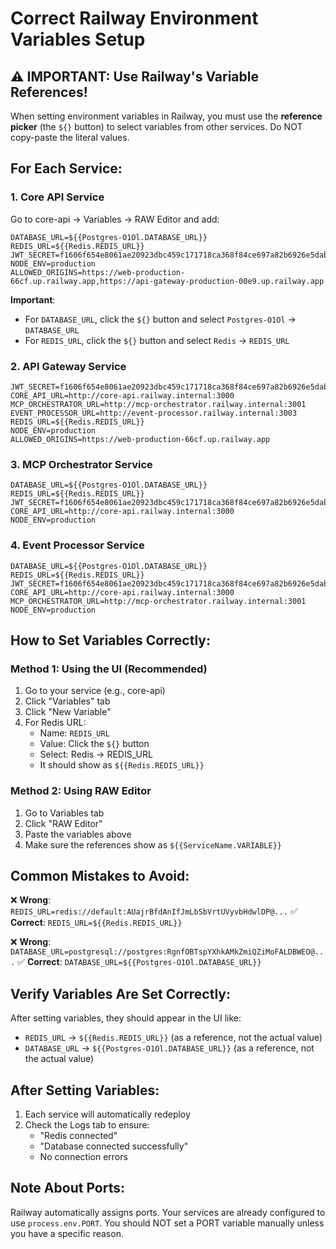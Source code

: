 # Correct Railway Environment Variables Setup

## ⚠️ IMPORTANT: Use Railway's Variable References!

When setting environment variables in Railway, you must use the **reference picker** (the `${}` button) to select variables from other services. Do NOT copy-paste the literal values.

## For Each Service:

### 1. Core API Service

Go to core-api → Variables → RAW Editor and add:

```
DATABASE_URL=${{Postgres-O1Ol.DATABASE_URL}}
REDIS_URL=${{Redis.REDIS_URL}}
JWT_SECRET=f1606f654e8061ae20923dbc459c171718ca368f84ce697a82b6926e5dabd07f
NODE_ENV=production
ALLOWED_ORIGINS=https://web-production-66cf.up.railway.app,https://api-gateway-production-00e9.up.railway.app
```

**Important**: 
- For `DATABASE_URL`, click the `${}` button and select `Postgres-O1Ol` → `DATABASE_URL`
- For `REDIS_URL`, click the `${}` button and select `Redis` → `REDIS_URL`

### 2. API Gateway Service

```
JWT_SECRET=f1606f654e8061ae20923dbc459c171718ca368f84ce697a82b6926e5dabd07f
CORE_API_URL=http://core-api.railway.internal:3000
MCP_ORCHESTRATOR_URL=http://mcp-orchestrator.railway.internal:3001
EVENT_PROCESSOR_URL=http://event-processor.railway.internal:3003
REDIS_URL=${{Redis.REDIS_URL}}
NODE_ENV=production
ALLOWED_ORIGINS=https://web-production-66cf.up.railway.app
```

### 3. MCP Orchestrator Service

```
DATABASE_URL=${{Postgres-O1Ol.DATABASE_URL}}
REDIS_URL=${{Redis.REDIS_URL}}
JWT_SECRET=f1606f654e8061ae20923dbc459c171718ca368f84ce697a82b6926e5dabd07f
CORE_API_URL=http://core-api.railway.internal:3000
NODE_ENV=production
```

### 4. Event Processor Service

```
DATABASE_URL=${{Postgres-O1Ol.DATABASE_URL}}
REDIS_URL=${{Redis.REDIS_URL}}
JWT_SECRET=f1606f654e8061ae20923dbc459c171718ca368f84ce697a82b6926e5dabd07f
CORE_API_URL=http://core-api.railway.internal:3000
MCP_ORCHESTRATOR_URL=http://mcp-orchestrator.railway.internal:3001
NODE_ENV=production
```

## How to Set Variables Correctly:

### Method 1: Using the UI (Recommended)
1. Go to your service (e.g., core-api)
2. Click "Variables" tab
3. Click "New Variable"
4. For Redis URL:
   - Name: `REDIS_URL`
   - Value: Click the `${}` button
   - Select: Redis → REDIS_URL
   - It should show as `${{Redis.REDIS_URL}}`

### Method 2: Using RAW Editor
1. Go to Variables tab
2. Click "RAW Editor"
3. Paste the variables above
4. Make sure the references show as `${{ServiceName.VARIABLE}}`

## Common Mistakes to Avoid:

❌ **Wrong**: `REDIS_URL=redis://default:AUajrBfdAnIfJmLbSbVrtUVyvbHdwlDP@...`
✅ **Correct**: `REDIS_URL=${{Redis.REDIS_URL}}`

❌ **Wrong**: `DATABASE_URL=postgresql://postgres:RgnfOBTspYXhkAMkZmiQZiMoFALDBWEO@...`
✅ **Correct**: `DATABASE_URL=${{Postgres-O1Ol.DATABASE_URL}}`

## Verify Variables Are Set Correctly:

After setting variables, they should appear in the UI like:
- `REDIS_URL` → `${{Redis.REDIS_URL}}` (as a reference, not the actual value)
- `DATABASE_URL` → `${{Postgres-O1Ol.DATABASE_URL}}` (as a reference, not the actual value)

## After Setting Variables:

1. Each service will automatically redeploy
2. Check the Logs tab to ensure:
   - "Redis connected"
   - "Database connected successfully"
   - No connection errors

## Note About Ports:

Railway automatically assigns ports. Your services are already configured to use `process.env.PORT`. You should NOT set a PORT variable manually unless you have a specific reason.